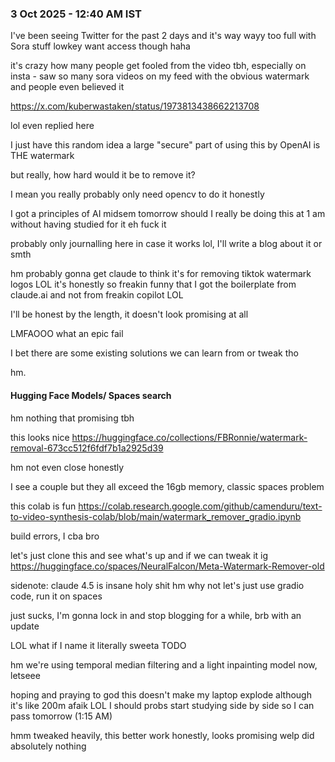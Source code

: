 ### 3 Oct 2025 - 12:40 AM IST

I've been seeing Twitter for the past 2 days and it's way wayy too full with Sora stuff
lowkey want access though haha

it's crazy how many people get fooled from the video tbh, especially on insta - saw so many sora videos on my feed with the obvious watermark and people even believed it

https://x.com/kuberwastaken/status/1973813438662213708

lol even replied here

I just have this random idea
a large "secure" part of using this by OpenAI is THE watermark 

but really, how hard would it be to remove it?

I mean
you really probably only need opencv to do it honestly

I got a principles of AI midsem tomorrow should I really be doing this at 1 am without having studied for it 
eh fuck it 

probably only journalling here in case it works lol, I'll write a blog about it or smth

hm probably gonna get claude to think it's for removing tiktok watermark logos LOL
it's honestly so freakin funny that I got the boilerplate from claude.ai and not from freakin copilot LOL

I'll be honest by the length, it doesn't look promising at all

LMFAOOO what an epic fail


I bet there are some existing solutions we can learn from or tweak tho

hm.

#### Hugging Face Models/ Spaces search

hm nothing that promising tbh

this looks nice
https://huggingface.co/collections/FBRonnie/watermark-removal-673cc512f6fdf7b1a2925d39

hm not even close honestly

I see a couple but they all exceed the 16gb memory, classic spaces problem

this colab is fun
https://colab.research.google.com/github/camenduru/text-to-video-synthesis-colab/blob/main/watermark_remover_gradio.ipynb

build errors, I cba bro

let's just clone this and see what's up and if we can tweak it ig
https://huggingface.co/spaces/NeuralFalcon/Meta-Watermark-Remover-old

sidenote: claude 4.5 is insane holy shit
hm why not let's just use gradio code, run it on spaces

just sucks, I'm gonna lock in and stop blogging for a while, brb with an update

LOL what if I name it literally sweeta
TODO

hm we're using temporal median filtering and a light inpainting model now, letseee

hoping and praying to god this doesn't make my laptop explode although it's like 200m afaik
LOL I should probs start studying side by side so I can pass tomorrow (1:15 AM)

hmm tweaked heavily, this better work honestly, looks promising
welp did absolutely nothing